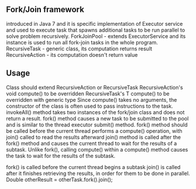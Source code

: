 Fork/Join framework
---
introduced in Java 7 and it is specific implementation of Executor service and used 
to execute task that spawns additional tasks to be run parallel to solve problem recursively.
ForkJoinPool - extends ExecutorService and its instance is used to run all fork-join tasks in the whole program.
RecursiveTask<V> - generic class, its computation returns result
RecursiveAction - its computation doesn't return value

Usage
---
 Class should extend RecursiveAction or RecursiveTask
 RecursiveAction's void compute() to be overridden
 RecursiveTask<T>'s T compute() to be overridden with generic type
 Since compute() takes no arguments, the constructor of the class is often used to pass instructions to the task.
 invokeAll() method takes two instances of the fork/join class and does not return a result.
 fork() method causes a new task to be submitted to the pool and is similar to the thread executor submit() method.
 fork() method should be called before the current thread performs a compute() operation, with join() called to read the results afterward
 join() method is called after the fork() method and causes the current thread to wait for the results of a subtask.
 Unlike fork(), calling compute() within a compute() method causes the task to wait for the results of the subtask.
 

fork() is called before the current thread begins a subtask
join() is called after it finishes retrieving the results, in order for them to be done in parallel.
Double otherResult = otherTask.fork().join();